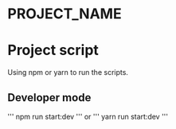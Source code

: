 # __PROJECT_NAME__

# Project script
Using npm or yarn to run the scripts.

## Developer mode
''' npm run start:dev '''
or
''' yarn run start:dev '''

